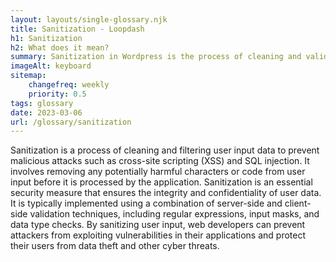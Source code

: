 ```yaml
--- 
layout: layouts/single-glossary.njk
title: Sanitization - Loopdash
h1: Sanitization
h2: What does it mean?
summary: Sanitization in Wordpress is the process of cleaning and validating user input data to prevent security vulnerabilities and ensure data integrity.
imageAlt: keyboard
sitemap:
	changefreq: weekly
	priority: 0.5
tags: glossary
date: 2023-03-06
url: /glossary/sanitization
---
```


Sanitization is a process of cleaning and filtering user input data to prevent malicious attacks such as cross-site scripting (XSS) and SQL injection. It involves removing any potentially harmful characters or code from user input before it is processed by the application. Sanitization is an essential security measure that ensures the integrity and confidentiality of user data. It is typically implemented using a combination of server-side and client-side validation techniques, including regular expressions, input masks, and data type checks. By sanitizing user input, web developers can prevent attackers from exploiting vulnerabilities in their applications and protect their users from data theft and other cyber threats.